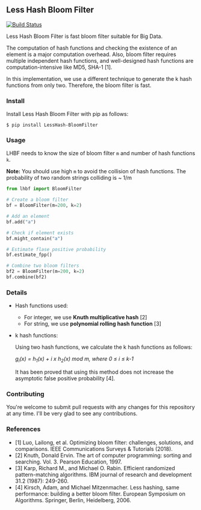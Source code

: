 ## Less Hash Bloom Filter
[![Build Status](https://travis-ci.com/garawalid/LH-BloomFilter.svg?branch=master)](https://travis-ci.com/garawalid/LH-BloomFilter)

Less Hash Bloom Filter is fast bloom filter suitable for Big Data. 

The computation of hash functions and checking the existence of an element is a major computation overhead. 
Also, bloom filter requires multiple independent hash functions, and well-designed hash functions are computation-intensive like MD5, SHA-1 [1].  

In this implementation, we use a different technique to generate the k hash functions from only two. Therefore, the bloom filter is fast.

### Install

Install Less Hash Bloom Filter with pip as follows:
```
$ pip install LessHash-BloomFilter
```

### Usage

LHBF needs to know the size of bloom filter `m` and number of hash functions `k`.

**Note:** You should use high `m` to avoid the collision of hash functions. The probability of two random strings colliding is ~ 1/m



```python
from lhbf import BloomFilter

# Create a bloom filter 
bf = BloomFilter(m=200, k=2)

# Add an element
bf.add("a")

# Check if element exists
bf.might_contain("a")

# Estimate flase positive probability 
bf.estimate_fpp()

# Combine two bloom filters
bf2 = BloomFilter(m=200, k=2)
bf.combine(bf2)

```

### Details

+ Hash functions used: 
    + For integer, we use **Knuth multiplicative hash** [2]
    + For string, we use **polynomial rolling hash function** [3]

+ k hash functions:  

    Using two hash functions, we calculate the k hash functions as follows: 
    
    *g<sub>i</sub>(x) = h<sub>1</sub>(x) + i x h<sub>2</sub>(x) mod m, where 0 &le; i &le; k-1*  
    
    It has been proved that using this method does not increase the asymptotic false positive probability [4].


### Contributing
You're welcome to submit pull requests with any changes for this repository at any time. I'll be very glad to see any contributions.


### References

+ [1] Luo, Lailong, et al. Optimizing bloom filter: challenges, solutions, and comparisons. IEEE Communications Surveys & Tutorials (2018).  
+ [2] Knuth, Donald Ervin. The art of computer programming: sorting and searching. Vol. 3. Pearson Education, 1997.
+ [3] Karp, Richard M., and Michael O. Rabin. Efficient randomized pattern-matching algorithms. IBM journal of research and development 31.2 (1987): 249-260.  
+ [4] Kirsch, Adam, and Michael Mitzenmacher. Less hashing, same performance: building a better bloom filter. European Symposium on Algorithms. Springer, Berlin, Heidelberg, 2006.
